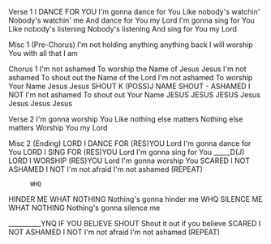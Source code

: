 Verse 1
I DANCE FOR YOU
I'm gonna dance for You
Like nobody's watchin'
Nobody's watchin' me
And dance for You my Lord
I'm gonna sing for You
Like nobody's listening
Nobody's listening
And sing for You my Lord

Misc 1
(Pre-Chorus)
I'm not holding anything anything back
I will worship You with all that I am

Chorus 1
I'm not ashamed
To worship the Name of Jesus
Jesus I'm not ashamed
To shout out the Name of the Lord
I'm not ashamed
To worship Your Name Jesus Jesus
SHOUT K
(POSS)J NAME SHOUT - ASHAMED I NOT
I'm not ashamed To shout out Your Name
JESUS JESUS JESUS
Jesus Jesus Jesus Jesus

Verse 2
I'm gonna worship You
Like nothing else matters
Nothing else matters
Worship You my Lord

Misc 2
(Ending)
LORD I DANCE FOR (RES)YOU
Lord I'm gonna dance for You
LORD I SING FOR (RES)YOU
Lord I'm gonna sing for You
	 _____D(J)
LORD I WORSHIP (RES)YOU
Lord I'm gonna worship You
SCARED I NOT ASHAMED I NOT
I'm not afraid I'm not ashamed
(REPEAT)

          WHQ
HINDER ME WHAT NOTHING
Nothing's gonna hinder me
            WHQ
SILENCE ME WHAT NOTHING
Nothing's gonna silence me

__________YNQ
IF YOU BELIEVE SHOUT
Shout it out if you believe
SCARED I NOT ASHAMED I NOT
I'm not afraid I'm not ashamed
(REPEAT)
